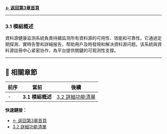 **[← 返回第3章首頁](ch3-index.md)**

---

### 3.1 模組概述

資料源健康监测系統負責持續监测所有資料源的可用性、效能和可靠性。它通過定期探測、實時告警和詳細报告，帮助用戶及時發現和解决資料源问题。该系統與資料源註冊中心紧密协作，為平台提供關鍵的可观测性支撐。

---

## 📑 相關章節

| 前序 | 當前 | 後續 |
|-----|------|------|
| - | **3.1 模組概述** | [3.2 詳細功能清單](ch3-2-詳細功能清單.md) |

**快速鏈接：**
- [← 返回第3章首頁](ch3-index.md)
- [3.2 詳細功能清單](ch3-2-詳細功能清單.md)

